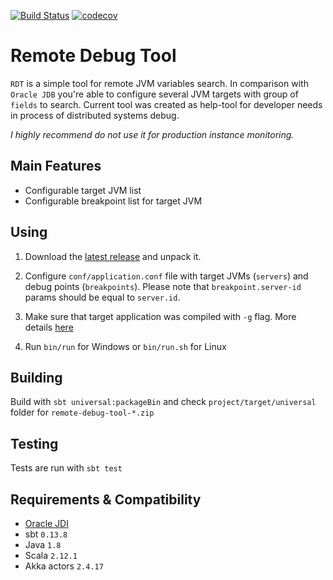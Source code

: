 [![Build Status](https://travis-ci.org/UnknownVzzV/remote-debug-tool.svg?branch=development-0.2)](https://travis-ci.org/UnknownNPC/remote-debug-tool)
[![codecov](https://codecov.io/gh/UnknownVzzV/remote-debug-tool/branch/development-0.2/graph/badge.svg)](https://codecov.io/gh/UnknownNPC/remote-debug-tool)
# Remote Debug Tool
`RDT` is a simple tool for remote JVM variables search. 
In comparison with `Oracle JDB` you're able to configure several JVM targets with group of `fields` to search.
Current tool was created as help-tool for developer needs in process of distributed systems debug.

*I highly recommend do not use it for production instance monitoring.*

## Main Features ##
  * Configurable target JVM list
  * Configurable breakpoint list for target JVM
 
## Using ##
1. Download the [latest release](https://github.com/UnknownNPC/remote-debug-test-tool/releases) and unpack it.

2. Configure `conf/application.conf` file with target JVMs (`servers`) and debug points (`breakpoints`). Please note that `breakpoint.server-id` params should be equal to `server.id`.

4. Make sure that target application was compiled with `-g` flag. More details [here](http://docs.oracle.com/javase/7/docs/technotes/tools/windows/javac.html)

3. Run `bin/run` for Windows or `bin/run.sh` for Linux

## Building ##
Build with `sbt universal:packageBin` and check `project/target/universal` folder for `remote-debug-tool-*.zip`

## Testing ##
Tests are run with `sbt test`

## Requirements & Compatibility ##
  * [Oracle JDI](https://docs.oracle.com/javase/7/docs/jdk/api/jpda/jdi/)
  * sbt `0.13.8`
  * Java `1.8`
  * Scala `2.12.1`
  * Akka actors `2.4.17`
